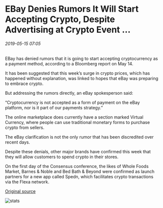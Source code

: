# EBay Denies Rumors It Will Start Accepting Crypto, Despite Advertising at Crypto Event ...

###### 2019-05-15 07:05

EBay has denied rumors that it is going to start accepting cryptocurrency as a payment method, according to a Bloomberg report on May 14.

It has been suggested that this week’s surge in crypto prices, which has happened without explanation, was linked to hopes that eBay was preparing to embrace crypto.

But addressing the rumors directly, an eBay spokesperson said:

“Cryptocurrency is not accepted as a form of payment on the eBay platform, nor is it part of our payments strategy.”

The online marketplace does currently have a section marked Virtual Currency, where people can use traditional monetary forms to purchase crypto from sellers.

The eBay clarification is not the only rumor that has been discredited over recent days.

Despite these denials, other major brands have confirmed this week that they will allow customers to spend crypto in their stores.

On the first day of the Consensus conference, the likes of Whole Foods Market, Barnes & Noble and Bed Bath & Beyond were confirmed as launch partners for a new app called Spedn, which facilitates crypto transactions via the Flexa network.

[Original source](https://cointelegraph.com/news/ebay-denies-rumors-it-will-start-accepting-crypto-despite-advertising-at-crypto-event)

![stats](https://c.statcounter.com/11760860/0/a89fa40b/1/ "stats")